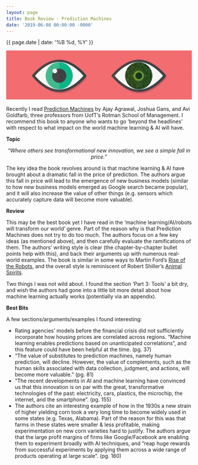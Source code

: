 ```yaml
---
layout: page
title: Book Review - Prediction Machines
date: '2019-06-08 00:00:00 -0000'
---
```


{{ page.date | date: '%B %d, %Y' }}


<p style="text-align:center;"><img src="/assets/PredictionMachines+Eyes.png" alt="Prediction Machine Eyes"></p>

Recently I read <a href="https://www.goodreads.com/book/show/36484703-prediction-machines?ac=1&from_search=true">Prediction Machines</a> by Ajay Agrawal, Joshua Gans, and Avi Goldfarb, three professors from UofT’s Rotman School of Management. I recommend this book to anyone who wants to go ‘beyond the headlines’ with respect to what impact on the world machine learning & AI will have.

**Topic**

<p style="text-align:center;"><i>“Where others see transformational new innovation, we see a simple fall in price.”</i></p>

The key idea the book revolves around is that machine learning & AI have brought about a dramatic fall in the price of prediction. The authors argue this fall in price will lead to the emergence of new business models (similar to how new business models emerged as Google search became popular), and it will also increase the value of other things (e.g. sensors which accurately capture data will become more valuable).

**Review**

This may be the best book yet I have read in the ‘machine learning/AI/robots will transform our world’ genre. Part of the reason why is that Prediction Machines does not try to do too much. The authors focus on a few key ideas (as mentioned above), and then carefully evaluate the ramifications of them. The authors’ writing style is clear (the chapter-by-chapter bullet points help with this), and back their arguments up with numerous real-world examples. The book is similar in some ways to Martin Ford’s <a href="https://www.goodreads.com/book/show/22928874-rise-of-the-robots">Rise of the Robots</a>, and the overall style is reminiscent of Robert Shiller’s <a href="https://www.goodreads.com/book/show/6167162-animal-spirits?ac=1&from_search=true">Animal Spirits</a>.

Two things I was not wild about. I found the section ‘Part 3: Tools’ a bit dry, and wish the authors had gone into a little bit more detail about how machine learning actually works (potentially via an appendix).

**Best Bits**

A few sections/arguments/examples I found interesting:

- Rating agencies’ models before the financial crisis did not sufficiently incorporate how housing prices are correlated across regions. “Machine learning enables predictions based on unanticipated correlations”, and this feature could have been helpful at the time. (pg. 37)
- “The value of substitutes to prediction machines, namely human prediction, will decline. However, the value of complements, such as the human skills associated with data collection, judgment, and actions, will become more valuable.” (pg. 81)
- “The recent developments in AI and machine learning have convinced us that this innovation is on par with the great, transformative technologies of the past: electricity, cars, plastics, the microchip, the internet, and the smartphone”. (pg. 155)
- The authors cite an interesting example of how in the 1930s a new strain of higher yielding corn took a very long time to become widely used in some states (e.g. Texas, Alabama). Part of the reason for this was that farms in these states were smaller & less profitable, making experimentation on new corn varieties hard to justify. The authors argue that the large profit margins of firms like Google/Facebook are enabling them to experiment broadly with AI techniques, and “reap huge rewards from successful experiments by applying them across a wide range of products operating at large scale”. (pg. 160)
